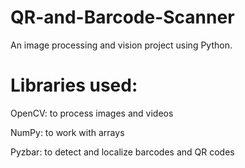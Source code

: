 # QR-and-Barcode-Scanner
An image processing and vision project using Python.

# Libraries used: 
OpenCV: to process images and videos

NumPy: to work with arrays

Pyzbar: to detect and localize barcodes and QR codes
